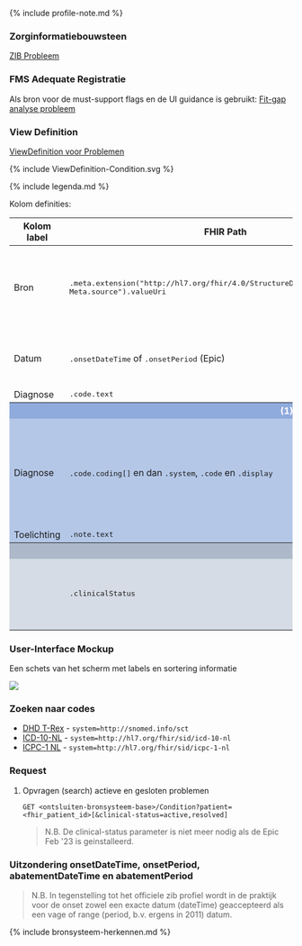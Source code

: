{% include profile-note.md %}

### Zorginformatiebouwsteen

[ZIB Probleem](https://zibs.nl/wiki/Probleem-v4.1(2017NL))

### FMS Adequate Registratie

Als bron voor de must-support flags en de UI guidance is gebruikt: [Fit-gap analyse probleem](https://amigo.nictiz.nl/uploads/e4a96295-3715-439b-804a-024ca1d7fadf/fit_gap_analyse_Probleeem.pdf)

### View Definition

[ViewDefinition voor Problemen](ViewDefinition-Condition.json)

<div>
{% include ViewDefinition-Condition.svg %}
</div>

{% include legenda.md %}

Kolom definities:
<table class="grid">
  <thead>
    <th>Kolom label</th>
    <th width="25%">FHIR Path</th>
    <th>FHIR Type</th>
    <th>Zib element</th>
    <th>Toelichting of regels</th>
  </thead>
  <tbody>
    <tr>
      <td>Bron</td>
      <td><samp>.meta.extension("http://hl7.org/fhir/4.0/StructureDefinition/extension-Meta.source").valueUri</samp></td>
      <td><code>string</code></td>
      <td><i>nvt</i></td>
      <td>Lookup adhv uri (AGB-Z of OID) <code>&lt;adressering-base&gt;/Organization?identifier=&lt;.meta.tag.code&gt;</code> en gebruik dan <code>Organization.name</code></td>
    </tr>
    <tr>
      <td>Datum</td>
      <td><samp>.onsetDateTime</samp> of <samp>.onsetPeriod​</samp> (Epic)</td>
      <td><code>dateTime</code> of <code>Period</code></td>
      <td>ProbleemBeginDatum</td>
      <td>Laat één datum zien als de <code>.onsetDateTime</code> of <code>.onsetPeriod</code> hetzelfde is​</td>
    </tr>
    <tr>
      <td>Diagnose​</td>
      <td><samp>.code.text</samp></td>
      <td><code>string​</code></td>
      <td>ProbleemNaam</td>
      <td></td>
    </tr>
    <tr style="background-color:#8faadc; color:white">
      <th colspan="5">(1) UITKLAPVELD</tH>
    </tr>
    <tr style="background-color:#b4c7e7">
      <td>Diagnose</td>
      <td><samp>.code.coding[]</samp> en dan <samp>.system</samp>, <samp>.code</samp> en <samp>.display​</samp></td>
      <td><code>string</code></td>
      <td>ProbleemNaam</td>
      <td>Meerdere codes mogelijk.<br/>Ignore NullFlavor.​<br/>Lookup system label middels <code>&lt;terminologie-base&gt;/CodeSystem?url=&lt;.system&gt;</code> en gebruik dan <code>CodeSystem.title</code></td>
    </tr>
    <tr style="background-color:#b4c7e7">
      <td>Toelichting</td>
      <td><samp>.note.text</samp></td>
      <td><code>string</code></td>
      <td>Toelichting</td>
      <td></td>
    </tr>
    <tr style="background-color:#adb9ca; color:white">
      <th colspan="5">MARKERING</tH>
    </tr>
    <tr style="background-color:#d6dce5">
      <td></td>
      <td><samp>.clinicalStatus</samp></td>
      <td><code>code</code></td>
      <td>ProbleemStatus</td>
      <td>Actueel (active) = groene rijen, dikgedrukt​<br/>
Niet actueel (inactive) = grijze rijen​</td>
    </tr>
  </tbody>
</table>

### User-Interface Mockup

Een schets van het scherm met labels en sortering informatie
<div style="clear:both;"><img src="UI-Schets-Problemen.png" class="figure-img img-responsive img-rounded center-block"></div>

### Zoeken naar codes

* [DHD T-Rex](https://trex.dhd.nl/) - `system=http://snomed.info/sct`
* [ICD-10-NL](https://terminologie.nictiz.nl/art-decor/claml?collection=icd10-nl-data) - `system=http://hl7.org/fhir/sid/icd-10-nl`
* [ICPC-1 NL](https://viewers.nhg.org/icpcviewer/) - `system=http://hl7.org/fhir/sid/icpc-1-nl`

### Request

1. Opvragen (search) actieve en gesloten problemen

    `GET <ontsluiten-bronsysteem-base>/Condition?patient=<fhir_patient_id>[&clinical-status=active,resolved]`

    <blockquote class="stu-note" markdown="1">
    N.B. De clinical-status parameter is niet meer nodig als de Epic Feb '23 is geinstalleerd.
    </blockquote>

### Uitzondering onsetDateTime, onsetPeriod, abatementDateTime en abatementPeriod

<blockquote class="stu-note" markdown="1">
N.B. In tegenstelling tot het officiele zib profiel wordt in de praktijk voor de onset zowel een exacte datum (dateTime) geaccepteerd als een vage of range (period, b.v. ergens in 2011) datum.
</blockquote>

{% include bronsysteem-herkennen.md %}